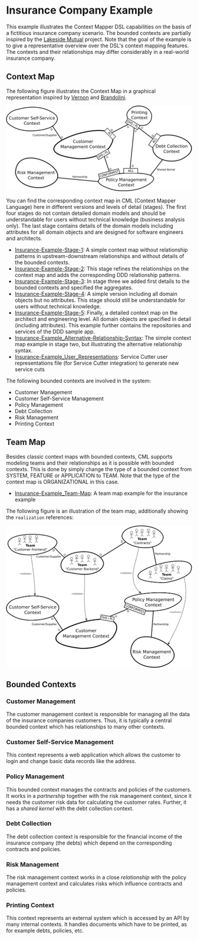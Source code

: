 # Insurance Company Example
This example illustrates the Context Mapper DSL capabilities on the basis of a fictitious insurance company scenario. The bounded contexts are partially inspired by the [Lakeside Mutual](https://github.com/Microservice-API-Patterns/LakesideMutual) project.
Note that the goal of the example is to give a representative overview over the DSL's context mapping features. The contexts and their relationships may differ considerably in a real-world insurance company.

## Context Map
The following figure illustrates the Context Map in a graphical representation inspired by [Vernon][1] and [Brandolini][2].

<img alt="Insurance Company Example Context Map" src="./images/ContextMap-Illustration.png" width="650px">

You can find the corresponding context map in CML (Context Mapper Language) here in different versions and levels of detail (stages). The first four stages do
not contain detailed domain models and should be understandable for users without technical knowledge (business analysis only). The last stage contains details of
the domain models including attributes for all domain objects and are designed for software engineers and architects. 

 * [Insurance-Example-Stage-1](./Insurance-Example-Stage-1.cml): A simple context map without relationship patterns in upstream-downstream relationships and without details of the bounded contexts.
 * [Insurance-Example-Stage-2](./Insurance-Example-Stage-2.cml): This stage refines the relationships on the context map and adds the corresponding DDD relationship patterns.
 * [Insurance-Example-Stage-3](./Insurance-Example-Stage-3.cml): In stage three we added first details to the bounded contexts and specified the aggregates.
 * [Insurance-Example-Stage-4](./Insurance-Example-Stage-4.cml): A simple version including all domain objects but no attributes. This stage should still be understandable for users without technical knowledge.
 * [Insurance-Example-Stage-5](./Insurance-Example-Stage-5.cml): Finally, a detailed context map on the architect and engineering level. All domain objects are specified in detail (including attributes). This example further contains the repositories and services of the DDD sample app.
 * [Insurance-Example_Alternative-Relationship-Syntax](./Insurance-Example_Alternative-Relationship-Syntax.cml): The simple context map example in stage two, but illustrating the alternative relationship syntax.
 * [Insurance-Example_User_Representations](./Insurance-Example_User_Representations.scl): Service Cutter user representations file (for Service Cutter integration) to generate new service cuts

The following bounded contexts are involved in the system:
 * Customer Management
 * Customer Self-Service Management
 * Policy Management
 * Debt Collection
 * Risk Management
 * Printing Context

## Team Map
Besides classic context maps with bounded contexts, CML supports modeling teams and their relationships as it is possible with bounded contexts. This is done by simply change the type of a bounded context from SYSTEM, FEATURE or APPLICATION to TEAM. Note that the type of the context map is ORGANIZATIONAL in this case.

 * [Insurance-Example_Team-Map](./Insurance-Example_Team-Map.cml): A team map example for the insurance example

The following figure is an illustration of the team map, additionally showing the `realization` references:

<img alt="Insurance Company Example Team Map" src="./images/TeamMap-Illustration.png" width="650px">

## Bounded Contexts
 
### Customer Management
The customer management context is responsible for managing all the data of the insurance companies customers. Thus, it is typically a central bounded context which has relationships to many other contexts.

### Customer Self-Service Management
This context represents a web application which allows the customer to login and change basic data records like the address.

### Policy Management
This bounded context manages the contracts and policies of the customers. It works in a _partnership_ together with the risk management context, since it needs the customer risk data for calculating the customer rates. Further, it has a _shared kernel_ with the debt collection context. 

### Debt Collection
The debt collection context is responsible for the financial income of the insurance company (the debts) which depend on the corresponding contracts and policies.

### Risk Management
The risk management context works in a close _relationship_ with the policy management context and calculates risks which influence contracts and policies.

### Printing Context
This context represents an external system which is accessed by an API by many internal contexts. It handles documents which have to be printed, as for example debts, policies, etc.

[1]: https://www.amazon.de/Implementing-Domain-Driven-Design-Vaughn-Vernon/dp/0321834577
[2]: https://www.infoq.com/articles/ddd-contextmapping
